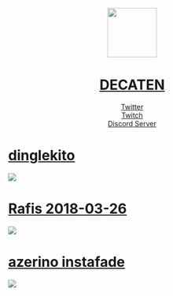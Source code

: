 <p align="center">
  <a href=https://osu.ppy.sh/u/decaten>
  <img src=https://ori09.s-ul.eu/ivrHeHDg
    width=100
    height=100> 
</p>
  <h1 align="center">DECATEN</h1>
<p align="center">
  <a href=https://twitter.com/decaten_> Twitter <br>
  <a href=https://twitch.tv/decaten> Twitch <br>
  <a href=https://discord.gg/EB5vwQdRNg> Discord Server
</p>


# [dinglekito](https://drive.google.com/uc?export=download&id=1Y9BLI2rSoxQVp7b8wnRz0QL2Bj_biZhM)
![](https://ori09.s-ul.eu/RkuydnuH)

# [Rafis 2018-03-26](https://ori09.s-ul.eu/ivrHeHDg)
![](https://ori09.s-ul.eu/MMKgcyGB)

# [azerino instafade](https://ori09.s-ul.eu/2WQq73XY)
![](https://ori09.s-ul.eu/QARJTav4)
